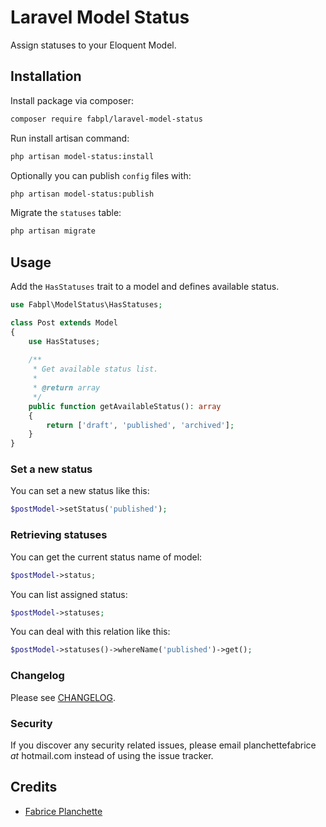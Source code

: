 # Laravel Model Status

Assign statuses to your Eloquent Model.

## Installation

Install package via composer:

```bash
composer require fabpl/laravel-model-status
```

Run install artisan command:

```bash
php artisan model-status:install
```

Optionally you can publish `config` files with:

```bash
php artisan model-status:publish
```

Migrate the `statuses` table:

```bash
php artisan migrate
```

## Usage

Add the `HasStatuses` trait to a model and defines available status.

```php
use Fabpl\ModelStatus\HasStatuses;

class Post extends Model
{
    use HasStatuses;
    
    /**
     * Get available status list.
     *
     * @return array
     */
    public function getAvailableStatus(): array
    {
        return ['draft', 'published', 'archived'];
    }
}
```

### Set a new status

You can set a new status like this:

```php
$postModel->setStatus('published');
```

### Retrieving statuses

You can get the current status name of model:

```php
$postModel->status;
```

You can list assigned status:

```php
$postModel->statuses;
```

You can deal with this relation like this:

```php
$postModel->statuses()->whereName('published')->get();
```
### Changelog

Please see [CHANGELOG](CHANGELOG.md).

### Security

If you discover any security related issues, please email planchettefabrice _at_ hotmail.com instead of using the issue tracker.

## Credits

- [Fabrice Planchette](https://fabpl.github.io)

